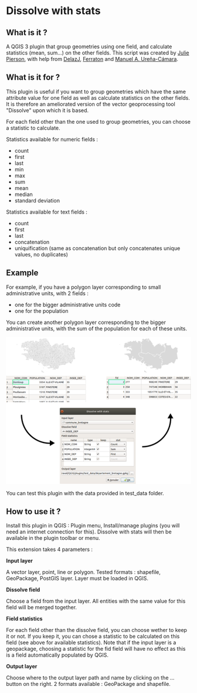 # Dissolve with stats

## What is it ?
A QGIS 3 plugin that group geometries using one field, and calculate statistics (mean, sum...) on the other fields. This script was created by [Julie Pierson](https://github.com/juliepierson), with help from [DelazJ](https://github.com/DelazJ), [Ferraton](https://github.com/FERRATON) and [Manuel A. Ureña-Cámara](https://github.com/maurena).

## What is it for ?
This plugin is useful if you want to group geometries which have the same attribute value for one field as well as calculate statistics on the other fields.
It is therefore an ameliorated version of the vector geoprocessing tool "Dissolve" upon which it is based.

For each field other than the one used to group geometries, you can choose a statistic to calculate.

Statistics available for numeric fields :
* count
* first
* last
* min
* max
* sum
* mean
* median
* standard deviation

Statistics available for text fields :
* count
* first
* last
* concatenation
* uniquification (same as concatenation but only concatenates unique values, no duplicates)

## Example

For example, if you have a polygon layer corresponding to small administrative units, with 2 fields :
* one for the bigger administrative units code
* one for the population

You can create another polygon layer corresponding to the bigger administrative units, with the sum of the population for each of these units.

<img src="dissolve_stats.png" alt="example" width="600"/>

You can test this plugin with the data provided in test_data folder.

## How to use it ?

Install this plugin in QGIS : Plugin menu, Install/manage plugins (you will need an internet connection for this).
Dissolve with stats will then be available in the plugin toolbar or menu.

This extension takes 4 parameters :

**Input layer**

A vector layer, point, line or polygon. Tested formats : shapefile, GeoPackage, PostGIS layer.
Layer must be loaded in QGIS.

**Dissolve field**

Choose a field from the input layer. All entities with the same value for this field will be merged together.

**Field statistics**

For each field other than the dissolve field, you can choose wether to keep it or not. If you keep it, you can chose a statistic to be calculated on this field (see above for available statistics).
Note that if the input layer is a geopackage, choosing a statistic for the fid field will have no effect as this is a field automatically populated by QGIS.

**Output layer**

Choose where to the output layer path and name by clicking on the ... button on the right.
2 formats available : GeoPackage and shapefile.

